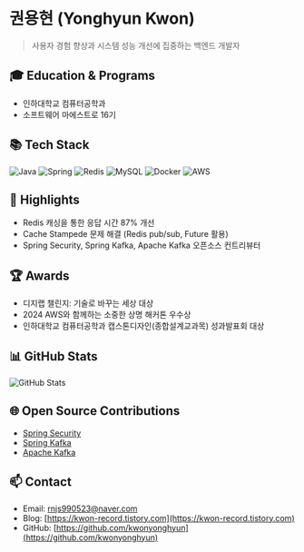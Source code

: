 # 권용현 (Yonghyun Kwon) 
> 사용자 경험 향상과 시스템 성능 개선에 집중하는 백엔드 개발자

## 🎓 Education & Programs
- 인하대학교 컴퓨터공학과
- 소프트웨어 마에스트로 16기

## 📚 Tech Stack
![Java](https://img.shields.io/badge/Java-007396?style=for-the-badge&logo=java&logoColor=white)
![Spring](https://img.shields.io/badge/Spring-6DB33F?style=for-the-badge&logo=spring&logoColor=white)
![Redis](https://img.shields.io/badge/Redis-DC382D?style=for-the-badge&logo=redis&logoColor=white)
![MySQL](https://img.shields.io/badge/MySQL-4479A1?style=for-the-badge&logo=mysql&logoColor=white)
![Docker](https://img.shields.io/badge/Docker-2496ED?style=for-the-badge&logo=docker&logoColor=white)
![AWS](https://img.shields.io/badge/AWS-232F3E?style=for-the-badge&logo=amazon-aws&logoColor=white)

## 🌟 Highlights
- Redis 캐싱을 통한 응답 시간 87% 개선
- Cache Stampede 문제 해결 (Redis pub/sub, Future 활용)
- Spring Security, Spring Kafka, Apache Kafka 오픈소스 컨트리뷰터

## 🏆 Awards
- 디지랩 챌린지: 기술로 바꾸는 세상 대상
- 2024 AWS와 함께하는 소중한 상명 해커톤 우수상
- 인하대학교 컴퓨터공학과 캡스톤디자인(종합설계교과목) 성과발표회 대상

## 📊 GitHub Stats
![GitHub Stats](https://github-readme-stats.vercel.app/api?username=kwonyonghyun&show_icons=true&theme=radical)

## 🌐 Open Source Contributions
- [Spring Security](https://github.com/spring-projects/spring-security/commit/b8aa78829c04349a52be41554fd06d011312bb6b)
- [Spring Kafka](https://github.com/spring-projects/spring-kafka/commit/16133e212eb82c4940630c641da687de21389c0d)
- [Apache Kafka](https://github.com/apache/kafka/commit/491395e0b0efa7a3eee88fde1f8c539bb1f882d4)

## 📫 Contact
- Email: rnjs990523@naver.com
- Blog: [https://kwon-record.tistory.com](https://kwon-record.tistory.com)
- GitHub: [https://github.com/kwonyonghyun](https://github.com/kwonyonghyun)
